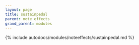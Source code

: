 ```yaml
---
layout: page
title: sustainpedal
parent: note effects
grand_parent: modules
---
```


{% include autodocs/modules/noteeffects/sustainpedal.md %}
